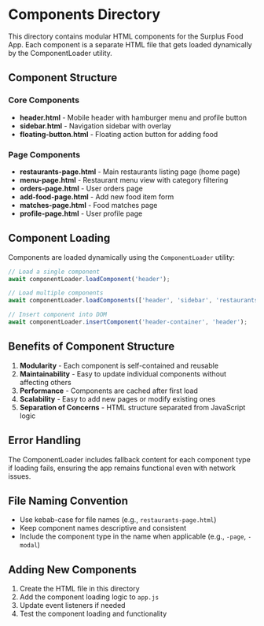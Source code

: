 # Components Directory

This directory contains modular HTML components for the Surplus Food App. Each component is a separate HTML file that gets loaded dynamically by the ComponentLoader utility.

## Component Structure

### Core Components
- **header.html** - Mobile header with hamburger menu and profile button
- **sidebar.html** - Navigation sidebar with overlay
- **floating-button.html** - Floating action button for adding food

### Page Components
- **restaurants-page.html** - Main restaurants listing page (home page)
- **menu-page.html** - Restaurant menu view with category filtering
- **orders-page.html** - User orders page
- **add-food-page.html** - Add new food item form
- **matches-page.html** - Food matches page
- **profile-page.html** - User profile page

## Component Loading

Components are loaded dynamically using the `ComponentLoader` utility:

```javascript
// Load a single component
await componentLoader.loadComponent('header');

// Load multiple components
await componentLoader.loadComponents(['header', 'sidebar', 'restaurants-page']);

// Insert component into DOM
await componentLoader.insertComponent('header-container', 'header');
```

## Benefits of Component Structure

1. **Modularity** - Each component is self-contained and reusable
2. **Maintainability** - Easy to update individual components without affecting others
3. **Performance** - Components are cached after first load
4. **Scalability** - Easy to add new pages or modify existing ones
5. **Separation of Concerns** - HTML structure separated from JavaScript logic

## Error Handling

The ComponentLoader includes fallback content for each component type if loading fails, ensuring the app remains functional even with network issues.

## File Naming Convention

- Use kebab-case for file names (e.g., `restaurants-page.html`)
- Keep component names descriptive and consistent
- Include the component type in the name when applicable (e.g., `-page`, `-modal`)

## Adding New Components

1. Create the HTML file in this directory
2. Add the component loading logic to `app.js`
3. Update event listeners if needed
4. Test the component loading and functionality
